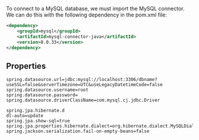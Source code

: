 
To connect to a MySQL database, we must import the MySQL connector. We can do this with the following dependency in the pom.xml file:

``` xml
<dependency>  
    <groupId>mysql</groupId>  
    <artifactId>mysql-connector-java</artifactId>  
    <version>8.0.33</version>  
</dependency>
```

## Properties
``` properties
spring.datasource.url=jdbc:mysql://localhost:3306/dbname?useSSL=false&serverTimezone=UTC&useLegacyDatetimeCode=false  
spring.datasource.username=root  
spring.datasource.password=  
spring.datasource.driverClassName=com.mysql.cj.jdbc.Driver  
  
spring.jpa.hibernate.d
dl-auto=update  
spring.jpa.show-sql=true  
spring.jpa.properties.hibernate.dialect=org.hibernate.dialect.MySQLDialect
spring.jackson.serialization.fail-on-empty-beans=false
```

